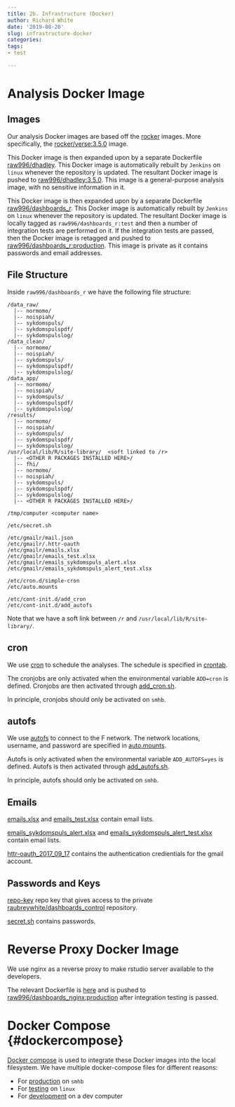 ```yaml
---
title: 2b. Infrastructure (Docker)
author: Richard White
date: '2019-08-20'
slug: infrastructure-docker
categories:
tags: 
- test

---
```



# Analysis Docker Image

## Images

Our analysis Docker images are based off the [rocker](https://rocker-project.org) images. More specifically, the [rocker/verse:3.5.0](https://hub.docker.com/r/rocker/verse/) image.

This Docker image is then expanded upon by a separate Dockerfile [raw996/dhadley](https://github.com/raubreywhite/docker/blob/master/dhadley/Dockerfile). This Docker image is automatically rebuilt by `Jenkins` on `linux` whenever the repository is updated. The resultant Docker image is pushed to [raw996/dhadley:3.5.0](https://hub.docker.com/r/raw996/dhadley/). This image is a general-purpose analysis image, with no sensitive information in it.

This Docker image is then expanded upon by a separate Dockerfile [raw996/dashboards_r](https://github.com/raubreywhite/dashboards_control/blob/master/infrastructure/dashboards_r/Dockerfile). This Docker image is automatically rebuilt by `Jenkins` on `linux` whenever the repository is updated. The resultant Docker image is locally tagged as `raw996/dashboards_r:test` and then a number of integration tests are performed on it. If the integration tests are passed, then the Docker image is retagged and pushed to [raw996/dashboards_r:production](https://hub.docker.com/r/raw996/dashboards_r/). This image is private as it contains passwords and email addresses.

## File Structure

Inside `raw996/dashboards_r` we have the following file structure:

```
/data_raw/
  |-- normomo/
  |-- noispiah/
  |-- sykdomspuls/
  |-- sykdomspulspdf/
  |-- sykdomspulslog/
/data_clean/
  |-- normomo/
  |-- noispiah/
  |-- sykdomspuls/
  |-- sykdomspulspdf/
  |-- sykdomspulslog/
/data_app/
  |-- normomo/
  |-- noispiah/
  |-- sykdomspuls/
  |-- sykdomspulspdf/
  |-- sykdomspulslog/
/results/
  |-- normomo/
  |-- noispiah/
  |-- sykdomspuls/
  |-- sykdomspulspdf/
  |-- sykdomspulslog/
/usr/local/lib/R/site-library/  <soft linked to /r>
  |-- <OTHER R PACKAGES INSTALLED HERE>/
  |-- fhi/
  |-- normomo/
  |-- noispiah/
  |-- sykdomspuls/
  |-- sykdomspulspdf/
  |-- sykdomspulslog/
  |-- <OTHER R PACKAGES INSTALLED HERE>/

/tmp/computer <computer name>

/etc/secret.sh

/etc/gmailr/mail.json
/etc/gmailr/.httr-oauth
/etc/gmailr/emails.xlsx
/etc/gmailr/emails_test.xlsx
/etc/gmailr/emails_sykdomspuls_alert.xlsx
/etc/gmailr/emails_sykdomspuls_alert_test.xlsx

/etc/cron.d/simple-cron
/etc/auto.mounts

/etc/cont-init.d/add_cron
/etc/cont-init.d/add_autofs
```

Note that we have a soft link between `/r` and `/usr/local/lib/R/site-library/`.


## cron

We use [cron](https://en.wikipedia.org/wiki/Cron) to schedule the analyses. The schedule is specified in [crontab](https://github.com/raubreywhite/dashboards_control/blob/master/infrastructure/dashboards_r/crontab).

The cronjobs are only activated when the environmental variable `ADD=cron` is defined. Cronjobs are then activated through [add_cron.sh](https://github.com/raubreywhite/dashboards_control/blob/master/infrastructure/dashboards_r/add_cron.sh).

In principle, cronjobs should only be activated on `smhb`.

## autofs

We use [autofs](https://help.ubuntu.com/community/Autofs) to connect to the F network. The network locations, username, and password are specified in [auto.mounts](https://github.com/raubreywhite/dashboards_control/blob/master/infrastructure/dashboards_r/auto.mounts).

Autofs is only activated when the environmental variable `ADD_AUTOFS=yes` is defined. Autofs is then activated through [add_autofs.sh](https://github.com/raubreywhite/dashboards_control/blob/master/infrastructure/dashboards_r/add_autofs.sh).

In principle, autofs should only be activated on `smhb`.

## Emails

[emails.xlsx](https://github.com/raubreywhite/dashboards_control/blob/master/infrastructure/dashboards_r/emails.xlsx) and [emails_test.xlsx](https://github.com/raubreywhite/dashboards_control/blob/master/infrastructure/dashboards_r/emails_test.xlsx) contain email lists.

[emails_sykdomspuls_alert.xlsx](https://github.com/raubreywhite/dashboards_control/blob/master/infrastructure/dashboards_r/emails_sykdomspuls_alert.xlsx) and [emails_sykdomspuls_alert_test.xlsx](https://github.com/raubreywhite/dashboards_control/blob/master/infrastructure/dashboards_r/emails_sykdomspuls_alert_test.xlsx) contain email lists.

[httr-oauth_2017_09_17](https://github.com/raubreywhite/dashboards_control/blob/master/infrastructure/dashboards_r/httr-oauth_2017_09_17) contains the authentication credientials for the gmail account. 

## Passwords and Keys

[repo-key](https://github.com/raubreywhite/dashboards_control/blob/master/infrastructure/dashboards_r/repo-key) repo key that gives access to the private [raubreywhite/dashboards_control](https://github.com/raubreywhite/dashboards_control) repository.

[secret.sh](https://github.com/raubreywhite/dashboards_control/blob/master/infrastructure/dashboards_r/secret.sh) contains passwords.

# Reverse Proxy Docker Image

We use nginx as a reverse proxy to make rstudio server available to the developers.

The relevant Dockerfile is [here](https://github.com/raubreywhite/dashboards_control/blob/master/infrastructure/dashboards_nginx/Dockerfile) and is pushed to [raw996/dashboards_nginx:production](https://hub.docker.com/r/raw996/dashboards_nginx/) after integration testing is passed.

# Docker Compose {#dockercompose}

[Docker compose](https://docs.docker.com/compose/) is used to integrate these Docker images into the local filesystem. We have multiple docker-compose files for different reasons:

- For [production](https://github.com/raubreywhite/dashboards_control/blob/master/infrastructure/docker-compose-prod.yml) on `smhb`
- For [testing](https://github.com/raubreywhite/dashboards_control/blob/master/infrastructure/docker-compose-test.yml) on `linux`
- For [development](https://github.com/raubreywhite/dashboards_control/blob/master/infrastructure/docker-compose-dev.yml) on a dev computer
